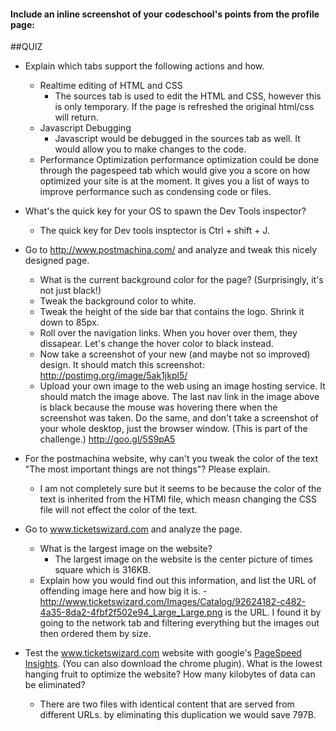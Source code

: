 #### Include an inline screenshot of your codeschool's points from the profile page:

<!-- Modify the Markdown to include your answers. Don't delete the questions! -->

##QUIZ
* Explain which tabs support the following actions and how.
  * Realtime editing of HTML and CSS 
    - The sources tab is used to edit the HTML and CSS, however this is only temporary.  If the page is refreshed the original html/css will return.
  * Javascript Debugging
    - Javascript would be debugged in the sources tab as well.  It would allow you to make changes to the code. 
  * Performance Optimization 
    performance optimization could be done through the pagespeed tab which would give you a score on how optimized your site is at the moment.  It gives you a list of ways to improve performance such as condensing code or files.

* What's the quick key for your OS to spawn the Dev Tools inspector?
  - The quick key for Dev tools insptector is Ctrl + shift + J.

* Go to http://www.postmachina.com/ and analyze and tweak this nicely designed page.
  * What is the current background color for the page?  (Surprisingly, it's not just black!)
  * Tweak the background color to white.
  * Tweak the height of the side bar that contains the logo.  Shrink it down to 85px.
  * Roll over the navigation links.  When you hover over them, they dissapear.  Let's change the hover color to black instead.
  * Now take a screenshot of your new (and maybe not so improved) design.  It should match this screenshot: http://postimg.org/image/5ak1jkpl5/
  * Upload your own image to the web using an image hosting service.  It should match the image above. The last nav link in the image above is black because the mouse was hovering there when the screenshot was taken. Do the same, and don't take a screenshot of your whole desktop, just the browser window. (This is part of the challenge.)
  http://goo.gl/5S9pA5

* For the postmachina website, why can't you tweak the color of the text "The most important things are not things"?  Please explain.
  - I am not completely sure but it seems to be because the color of the text is inherited from the HTMl file, which measn changing the CSS file will not effect the color of the text.
* Go to www.ticketswizard.com and analyze the page.  
  * What is the largest image on the website? 
    - The largest image on the website is the center picture of times square which is 316KB.
  * Explain how you would find out this information, and list the URL of offending image here and how big it is.
    -http://www.ticketswizard.com/Images/Catalog/92624182-c482-4a35-8da2-4fbf2f502e94_Large_Large.png is the URL.  I found it by going 
    to the network tab and filtering everything but the images out then ordered them by size.

* Test the www.ticketswizard.com website with google's [PageSpeed Insights](http://www.ticketswizard.com/).  (You can also download the chrome plugin).  What is the lowest hanging fruit to optimize the website?  How many kilobytes of data can be eliminated?
  - There are two files with identical content that are served from different URLs.  by eliminating this duplication we would save 797B.












